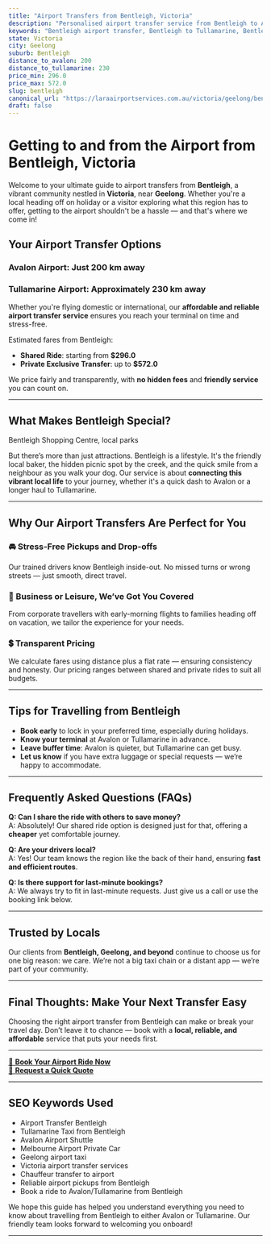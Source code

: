 ```yaml
---
title: "Airport Transfers from Bentleigh, Victoria"
description: "Personalised airport transfer service from Bentleigh to Avalon and Tullamarine airports. Enjoy a smooth, affordable ride with us!"
keywords: "Bentleigh airport transfer, Bentleigh to Tullamarine, Bentleigh to Avalon, airport taxi Bentleigh, private airport transfer Bentleigh, shared ride Bentleigh, Bentleigh transfers, airport shuttle Bentleigh, book Bentleigh airport taxi, affordable Bentleigh airport transfer, Bentleigh airport transfer service, airport transfer Geelong, airport transfer Melbourne, Melbourne airport taxi, airport transfers Victoria, Tullamarine airport shuttle, Avalon airport transfers, Melbourne private transfer, airport transport services Melbourne"
state: Victoria
city: Geelong
suburb: Bentleigh
distance_to_avalon: 200
distance_to_tullamarine: 230
price_min: 296.0
price_max: 572.0
slug: bentleigh
canonical_url: "https://laraairportservices.com.au/victoria/geelong/bentleigh/"
draft: false
---
```


# Getting to and from the Airport from Bentleigh, Victoria

Welcome to your ultimate guide to airport transfers from **Bentleigh**, a vibrant community nestled in **Victoria**, near **Geelong**. Whether you're a local heading off on holiday or a visitor exploring what this region has to offer, getting to the airport shouldn't be a hassle — and that's where we come in!

## Your Airport Transfer Options

### Avalon Airport: Just 200 km away  
### Tullamarine Airport: Approximately 230 km away

Whether you're flying domestic or international, our **affordable and reliable airport transfer service** ensures you reach your terminal on time and stress-free.

Estimated fares from Bentleigh:
- **Shared Ride**: starting from **$296.0**
- **Private Exclusive Transfer**: up to **$572.0**

We price fairly and transparently, with **no hidden fees** and **friendly service** you can count on.

---

## What Makes Bentleigh Special?

Bentleigh Shopping Centre, local parks

But there’s more than just attractions. Bentleigh is a lifestyle. It's the friendly local baker, the hidden picnic spot by the creek, and the quick smile from a neighbour as you walk your dog. Our service is about **connecting this vibrant local life** to your journey, whether it's a quick dash to Avalon or a longer haul to Tullamarine.

---

## Why Our Airport Transfers Are Perfect for You

### 🚘 Stress-Free Pickups and Drop-offs
Our trained drivers know Bentleigh inside-out. No missed turns or wrong streets — just smooth, direct travel.

### 💼 Business or Leisure, We’ve Got You Covered
From corporate travellers with early-morning flights to families heading off on vacation, we tailor the experience for your needs.

### 💲 Transparent Pricing
We calculate fares using distance plus a flat rate — ensuring consistency and honesty. Our pricing ranges between shared and private rides to suit all budgets.

---

## Tips for Travelling from Bentleigh

- **Book early** to lock in your preferred time, especially during holidays.
- **Know your terminal** at Avalon or Tullamarine in advance.
- **Leave buffer time**: Avalon is quieter, but Tullamarine can get busy.
- **Let us know** if you have extra luggage or special requests — we’re happy to accommodate.

---

## Frequently Asked Questions (FAQs)

**Q: Can I share the ride with others to save money?**  
A: Absolutely! Our shared ride option is designed just for that, offering a **cheaper** yet comfortable journey.

**Q: Are your drivers local?**  
A: Yes! Our team knows the region like the back of their hand, ensuring **fast and efficient routes**.

**Q: Is there support for last-minute bookings?**  
A: We always try to fit in last-minute requests. Just give us a call or use the booking link below.

---

## Trusted by Locals

Our clients from **Bentleigh, Geelong, and beyond** continue to choose us for one big reason: we care. We’re not a big taxi chain or a distant app — we’re part of your community.

---

## Final Thoughts: Make Your Next Transfer Easy

Choosing the right airport transfer from Bentleigh can make or break your travel day. Don’t leave it to chance — book with a **local, reliable, and affordable** service that puts your needs first.

---

[📅 **Book Your Airport Ride Now**](https://laraairportservices.square.site/s/appointments)  
[📧 **Request a Quick Quote**](https://laraairportservices.square.site/contact-us)

---

## SEO Keywords Used
- Airport Transfer Bentleigh
- Tullamarine Taxi from Bentleigh
- Avalon Airport Shuttle
- Melbourne Airport Private Car
- Geelong airport taxi
- Victoria airport transfer services
- Chauffeur transfer to airport
- Reliable airport pickups from Bentleigh
- Book a ride to Avalon/Tullamarine from Bentleigh

We hope this guide has helped you understand everything you need to know about travelling from Bentleigh to either Avalon or Tullamarine. Our friendly team looks forward to welcoming you onboard!

---
